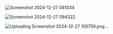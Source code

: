
![Screenshot 2024-12-27 081034](https://github.com/user-attachments/assets/b281333d-1240-49a0-95d4-366328ee50dc)

![Screenshot 2024-12-27 094322](https://github.com/user-attachments/assets/62b8db07-ce34-4cf1-ad5e-c62e6210b8d1)

![Uploading Screenshot 2024-12-27 105759.png…]()

